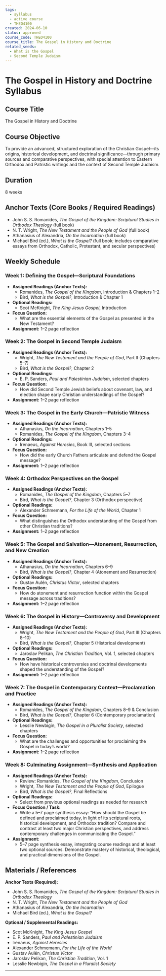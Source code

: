 ```yaml
---
tags:
  - syllabus
  - active_course
  - THEO4100
created: 2024-06-10
status: approved
course_code: THEO4100
course_title: The Gospel in History and Doctrine
related_seeds:
  - What is the Gospel
  - Second Temple Judaism
---
```

# The Gospel in History and Doctrine Syllabus

## Course Title
The Gospel in History and Doctrine

## Course Objective
To provide an advanced, structured exploration of the Christian Gospel—its origins, historical development, and doctrinal significance—through primary sources and comparative perspectives, with special attention to Eastern Orthodox and Patristic writings and the context of Second Temple Judaism.

## Duration
8 weeks

## Anchor Texts (Core Books / Required Readings)
- John S. S. Romanides, *The Gospel of the Kingdom: Scriptural Studies in Orthodox Theology* (full book)
- N. T. Wright, *The New Testament and the People of God* (full book)
- Athanasius of Alexandria, *On the Incarnation* (full book)
- Michael Bird (ed.), *What is the Gospel?* (full book; includes comparative essays from Orthodox, Catholic, Protestant, and secular perspectives)

## Weekly Schedule

### Week 1: Defining the Gospel—Scriptural Foundations
- **Assigned Readings (Anchor Texts):**  
  - Romanides, *The Gospel of the Kingdom*, Introduction & Chapters 1–2  
  - Bird, *What is the Gospel?*, Introduction & Chapter 1  
- **Optional Readings:**  
  - Scot McKnight, *The King Jesus Gospel*, Introduction  
- **Focus Question:**  
  - What are the essential elements of the Gospel as presented in the New Testament?  
- **Assignment:** 1–2 page reflection

### Week 2: The Gospel in Second Temple Judaism
- **Assigned Readings (Anchor Texts):**  
  - Wright, *The New Testament and the People of God*, Part II (Chapters 5–7)  
  - Bird, *What is the Gospel?*, Chapter 2  
- **Optional Readings:**  
  - E. P. Sanders, *Paul and Palestinian Judaism*, selected chapters  
- **Focus Question:**  
  - How did Second Temple Jewish beliefs about covenant, law, and election shape early Christian understandings of the Gospel?  
- **Assignment:** 1–2 page reflection

### Week 3: The Gospel in the Early Church—Patristic Witness
- **Assigned Readings (Anchor Texts):**  
  - Athanasius, *On the Incarnation*, Chapters 1–5  
  - Romanides, *The Gospel of the Kingdom*, Chapters 3–4  
- **Optional Readings:**  
  - Irenaeus, *Against Heresies*, Book III, selected sections  
- **Focus Question:**  
  - How did the early Church Fathers articulate and defend the Gospel message?  
- **Assignment:** 1–2 page reflection

### Week 4: Orthodox Perspectives on the Gospel
- **Assigned Readings (Anchor Texts):**  
  - Romanides, *The Gospel of the Kingdom*, Chapters 5–7  
  - Bird, *What is the Gospel?*, Chapter 3 (Orthodox perspective)  
- **Optional Readings:**  
  - Alexander Schmemann, *For the Life of the World*, Chapter 1  
- **Focus Question:**  
  - What distinguishes the Orthodox understanding of the Gospel from other Christian traditions?  
- **Assignment:** 1–2 page reflection

### Week 5: The Gospel and Salvation—Atonement, Resurrection, and New Creation
- **Assigned Readings (Anchor Texts):**  
  - Athanasius, *On the Incarnation*, Chapters 6–9  
  - Bird, *What is the Gospel?*, Chapter 4 (Atonement and Resurrection)  
- **Optional Readings:**  
  - Gustav Aulén, *Christus Victor*, selected chapters  
- **Focus Question:**  
  - How do atonement and resurrection function within the Gospel message across traditions?  
- **Assignment:** 1–2 page reflection

### Week 6: The Gospel in History—Controversy and Development
- **Assigned Readings (Anchor Texts):**  
  - Wright, *The New Testament and the People of God*, Part III (Chapters 8–10)  
  - Bird, *What is the Gospel?*, Chapter 5 (Historical development)  
- **Optional Readings:**  
  - Jaroslav Pelikan, *The Christian Tradition*, Vol. 1, selected chapters  
- **Focus Question:**  
  - How have historical controversies and doctrinal developments shaped the understanding of the Gospel?  
- **Assignment:** 1–2 page reflection

### Week 7: The Gospel in Contemporary Context—Proclamation and Practice
- **Assigned Readings (Anchor Texts):**  
  - Romanides, *The Gospel of the Kingdom*, Chapters 8–9 & Conclusion  
  - Bird, *What is the Gospel?*, Chapter 6 (Contemporary proclamation)  
- **Optional Readings:**  
  - Lesslie Newbigin, *The Gospel in a Pluralist Society*, selected chapters  
- **Focus Question:**  
  - What are the challenges and opportunities for proclaiming the Gospel in today’s world?  
- **Assignment:** 1–2 page reflection

### Week 8: Culminating Assignment—Synthesis and Application
- **Assigned Readings (Anchor Texts):**  
  - Review: Romanides, *The Gospel of the Kingdom*, Conclusion  
  - Wright, *The New Testament and the People of God*, Epilogue  
  - Bird, *What is the Gospel?*, Final Reflections  
- **Optional Readings:**  
  - Select from previous optional readings as needed for research  
- **Focus Question / Task:**  
  - Write a 5–7 page synthesis essay: “How should the Gospel be defined and proclaimed today, in light of its scriptural roots, historical development, and Orthodox tradition? Compare and contrast at least two major Christian perspectives, and address contemporary challenges in communicating the Gospel.”  
- **Assignment:**  
  - 5–7 page synthesis essay, integrating course readings and at least two optional sources. Demonstrate mastery of historical, theological, and practical dimensions of the Gospel.

## Materials / References

**Anchor Texts (Required):**
- John S. S. Romanides, *The Gospel of the Kingdom: Scriptural Studies in Orthodox Theology*
- N. T. Wright, *The New Testament and the People of God*
- Athanasius of Alexandria, *On the Incarnation*
- Michael Bird (ed.), *What is the Gospel?*

**Optional / Supplemental Readings:**
- Scot McKnight, *The King Jesus Gospel*
- E. P. Sanders, *Paul and Palestinian Judaism*
- Irenaeus, *Against Heresies*
- Alexander Schmemann, *For the Life of the World*
- Gustav Aulén, *Christus Victor*
- Jaroslav Pelikan, *The Christian Tradition*, Vol. 1
- Lesslie Newbigin, *The Gospel in a Pluralist Society*

---
